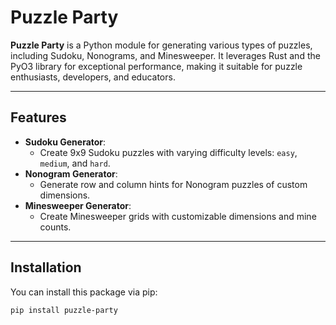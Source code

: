 # Puzzle Party

**Puzzle Party** is a Python module for generating various types of puzzles, including Sudoku, Nonograms, and Minesweeper. It leverages Rust and the PyO3 library for exceptional performance, making it suitable for puzzle enthusiasts, developers, and educators.

---

## Features

- **Sudoku Generator**:
  - Create 9x9 Sudoku puzzles with varying difficulty levels: `easy`, `medium`, and `hard`.
- **Nonogram Generator**:
  - Generate row and column hints for Nonogram puzzles of custom dimensions.
- **Minesweeper Generator**:
  - Create Minesweeper grids with customizable dimensions and mine counts.

---

## Installation

You can install this package via pip:

```bash
pip install puzzle-party
